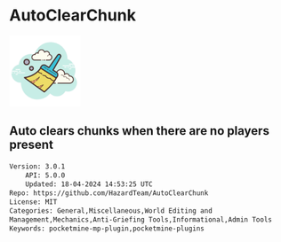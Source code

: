 # AutoClearChunk
<img src="https://raw.githubusercontent.com/HazardTeam/AutoClearChunk/9ee37b25bedf40d3bd59f376b7fa4d4d9f024ea6/icon.png" width="128" height="128" />

## Auto clears chunks when there are no players present
```properties
Version: 3.0.1
    API: 5.0.0
    Updated: 18-04-2024 14:53:25 UTC
Repo: https://github.com/HazardTeam/AutoClearChunk
License: MIT
Categories: General,Miscellaneous,World Editing and Management,Mechanics,Anti-Griefing Tools,Informational,Admin Tools
Keywords: pocketmine-mp-plugin,pocketmine-plugins
```
